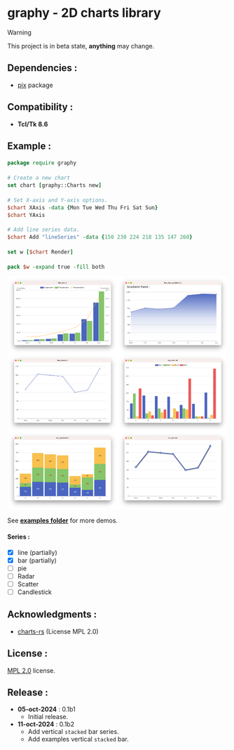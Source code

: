 graphy - 2D charts library
================

> [!WARNING]  
> This project is in beta state, **anything** may change.

Dependencies :
-------------------------

- [pix](https://github.com/nico-robert/pix) package

Compatibility :
-------------------------
- **Tcl/Tk 8.6**

Example :
-------------------------
```tcl
package require graphy

# Create a new chart
set chart [graphy::Charts new]

# Set X-axis and Y-axis options.
$chart XAxis -data {Mon Tue Wed Thu Fri Sat Sun}
$chart YAxis

# Add line series data.
$chart Add "lineSeries" -data {150 230 224 218 135 147 260}

set w [$chart Render]

pack $w -expand true -fill both
```
![Photo gallery](image/graphy.png)

See **[examples folder](/examples)** for more demos.

#### Series :
- [x] line (partially)
- [x] bar (partially)
- [ ] pie
- [ ] Radar
- [ ] Scatter
- [ ] Candlestick

Acknowledgments :
-------------------------
- [charts-rs](https://github.com/vicanso/charts-rs) (License MPL 2.0)

License :
-------------------------
[MPL 2.0](LICENSE) license.

Release :
-------------------------
*  **05-oct-2024** : 0.1b1
    - Initial release.
*  **11-oct-2024** : 0.1b2
    - Add vertical `stacked` bar series.
    - Add examples vertical `stacked` bar.
